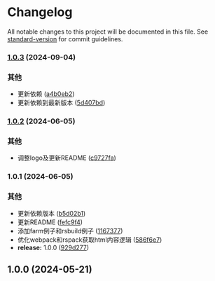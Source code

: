 # Changelog

All notable changes to this project will be documented in this file. See [standard-version](https://github.com/conventional-changelog/standard-version) for commit guidelines.

### [1.0.3](https://github.com/renzp94/unplugin-build-info/compare/v1.0.2...v1.0.3) (2024-09-04)


### 其他

* 更新依赖 ([a4b0eb2](https://github.com/renzp94/unplugin-build-info/commit/a4b0eb2a6226a78747107d8998aa78e5ce10dfe4))
* 更新依赖到最新版本 ([5d407bd](https://github.com/renzp94/unplugin-build-info/commit/5d407bd4684d0147e5b4685430ff80d2930e1a46))

### [1.0.2](https://github.com/renzp94/unplugin-build-info/compare/v1.0.1...v1.0.2) (2024-06-05)


### 其他

* 调整logo及更新README ([c9727fa](https://github.com/renzp94/unplugin-build-info/commit/c9727facb6cbd555f0d93423ebf6d694c4ad876a))

### 1.0.1 (2024-06-05)


### 其他

* 更新依赖版本 ([b5d02b1](https://github.com/renzp94/unplugin-build-info/commit/b5d02b170e33441657d843df0434c24ef48e5f30))
* 更新README ([fefc9f4](https://github.com/renzp94/unplugin-build-info/commit/fefc9f45729c3d09ab4252a26e1afdc885c16b48))
* 添加farm例子和rsbuild例子 ([1167377](https://github.com/renzp94/unplugin-build-info/commit/11673777f2793823257d591243d48fe79a72a94b))
* 优化webpack和rspack获取html内容逻辑 ([586f6e7](https://github.com/renzp94/unplugin-build-info/commit/586f6e755eae879596584dbd129c338bab01476e))
* **release:** 1.0.0 ([929d277](https://github.com/renzp94/unplugin-build-info/commit/929d27770562a0a8a24705875437e0b07da0a77d))

## 1.0.0 (2024-05-21)
